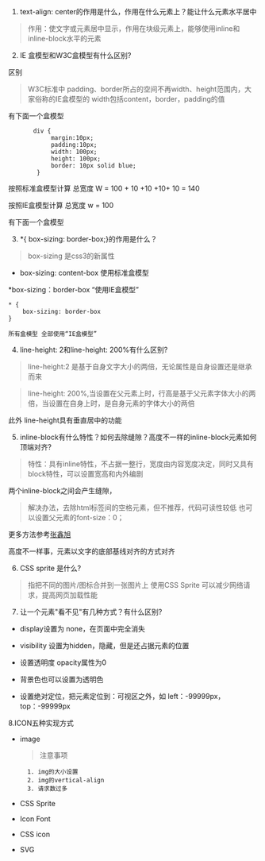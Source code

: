 1. text-align: center的作用是什么，作用在什么元素上？能让什么元素水平居中

> 作用：使文字或元素居中显示，作用在块级元素上，能够使用inline和inline-block水平的元素

2. IE 盒模型和W3C盒模型有什么区别?

区别

> W3C标准中 padding、border所占的空间不再width、height范围内，大家俗称的IE盒模型的 width包括content，border，padding的值

有下面一个盒模型
 
 ```
        div {
             margin:10px;
             padding:10px;
             width: 100px;
             height: 100px;
             border: 10px solid blue;
         }
 ```
 
 按照标准盒模型计算 总宽度 W = 100 + 10 +10 +10+ 10 = 140
 
 按照IE盒模型计算 总宽度 w = 100



有下面一个盒模型


3. *{ box-sizing: border-box;}的作用是什么？

> box-sizing 是css3的新属性

* box-sizing: content-box  使用标准盒模型

*box-sizing：border-box  “使用IE盒模型”

```
* {
    box-sizing: border-box
}

所有盒模型 全部使用“IE盒模型”
```


4. line-height: 2和line-height: 200%有什么区别?

> line-height:2  是基于自身文字大小的两倍，无论属性是自身设置还是继承而来

> line-height: 200%,当设置在父元素上时，行高是基于父元素字体大小的两倍，当设置在自身上时，是自身元素的字体大小的两倍


此外 line-height具有垂直居中的功能

5. inline-block有什么特性？如何去除缝隙？高度不一样的inline-block元素如何顶端对齐?

> 特性：具有inline特性，不占据一整行，宽度由内容宽度决定，同时又具有block特性，可以设置宽高和内外编剧

两个inline-block之间会产生缝隙，

> 解决办法，去除html标签间的空格元素，但不推荐，代码可读性较低
> 也可以设置父元素的font-size：0；

更多方法参考[张鑫旭](http://www.zhangxinxu.com/wordpress/2012/04/inline-block-space-remove-%E5%8E%BB%E9%99%A4%E9%97%B4%E8%B7%9D/)

高度不一样事，元素以文字的底部基线对齐的方式对齐


6. CSS sprite 是什么?

> 指把不同的图片/图标合并到一张图片上
> 使用CSS Sprite 可以减少网络请求，提高网页加载性能


7. 让一个元素"看不见"有几种方式？有什么区别?

* display设置为 none，在页面中完全消失
* visibility 设置为hidden，隐藏，但是还占据元素的位置

* 设置透明度 opacity属性为0

* 背景色也可以设置为透明色

* 设置绝对定位，把元素定位到：可视区之外，如 left：-99999px，top：-99999px


8.ICON五种实现方式

* image
    > 注意事项
    
        1. img的大小设置
        2. img的vertical-align
        3. 请求数过多

* CSS Sprite

* Icon Font

* CSS icon

* SVG
